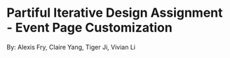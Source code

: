 # Partiful Iterative Design Assignment - Event Page Customization
By: Alexis Fry, Claire Yang, Tiger Ji, Vivian Li
